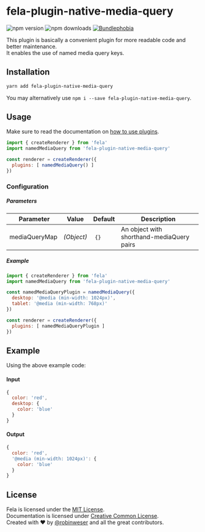 # fela-plugin-native-media-query

<img alt="npm version" src="https://badge.fury.io/js/fela-plugin-native-media-query.svg"> <img alt="npm downloads" src="https://img.shields.io/npm/dm/fela-plugin-native-media-query.svg"> <a href="https://bundlephobia.com/result?p=fela-plugin-native-media-query@latest"><img alt="Bundlephobia" src="https://img.shields.io/bundlephobia/minzip/fela-plugin-native-media-query.svg"></a>

This plugin is basically a convenient plugin for more readable code and better maintenance.<br>
It enables the use of named media query keys.

## Installation
```sh
yarn add fela-plugin-native-media-query
```
You may alternatively use `npm i --save fela-plugin-native-media-query`.


## Usage
Make sure to read the documentation on [how to use plugins](http://fela.js.org/docs/advanced/Plugins.html).

```javascript
import { createRenderer } from 'fela'
import namedMediaQuery from 'fela-plugin-native-media-query'

const renderer = createRenderer({
  plugins: [ namedMediaQuery() ]
})
```

### Configuration
##### Parameters
| Parameter | Value | Default | Description |
| --- | --- | --- | --- |
| mediaQueryMap | *(Object)* | `{}` | An object with shorthand-mediaQuery pairs |

##### Example
```javascript
import { createRenderer } from 'fela'
import namedMediaQuery from 'fela-plugin-native-media-query'

const namedMediaQueryPlugin = namedMediaQuery({
  desktop: '@media (min-width: 1024px)',
  tablet: '@media (min-width: 768px)'
})

const renderer = createRenderer({
  plugins: [ namedMediaQueryPlugin ]
})
```

## Example
Using the above example code:

#### Input
```javascript
{
  color: 'red',
  desktop: {
    color: 'blue'
  }
}
```
#### Output
```javascript
{
  color: 'red',
  '@media (min-width: 1024px)': {
    color: 'blue'
  }
}
```

## License
Fela is licensed under the [MIT License](http://opensource.org/licenses/MIT).<br>
Documentation is licensed under [Creative Common License](http://creativecommons.org/licenses/by/4.0/).<br>
Created with ♥ by [@robinweser](http://weser.io) and all the great contributors.
